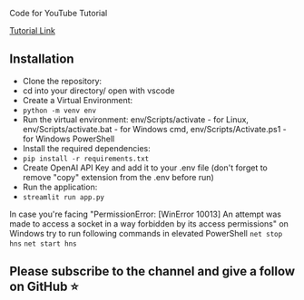 Code for YouTube Tutorial 

[Tutorial Link](https://www.youtube.com/watch?v=WYzFzZg4YZI)

## Installation

- Clone the repository:
- cd into your directory/ open with vscode
- Create a Virtual Environment:
- `python -m venv env`
- Run the virtual environment: env/Scripts/activate - for Linux, env/Scripts/activate.bat - for Windows cmd, env/Scripts/Activate.ps1 - for Windows PowerShell 
- Install the required dependencies:
- `pip install -r requirements.txt`
- Create OpenAI API Key and add it to your .env file (don't forget to remove "copy" extension from the .env before run)
- Run the application:
- `streamlit run app.py`

In case you're facing "PermissionError: [WinError 10013] An attempt was made to access a socket in a way forbidden by its access permissions" on Windows try to run following commands in elevated PowerShell 
`net stop hns`
`net start hns`


## Please subscribe to the channel and give a follow on GitHub ⭐️
